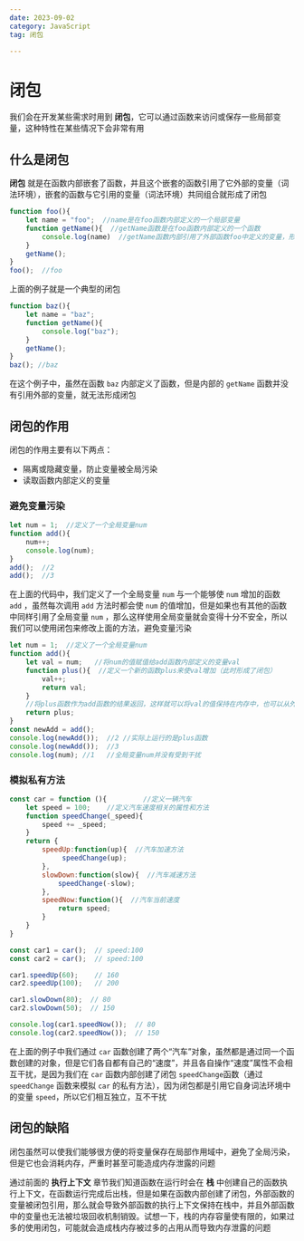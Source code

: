 ```yaml
---
date: 2023-09-02
category: JavaScript
tag: 闭包

---
```



# 闭包
我们会在开发某些需求时用到 **闭包**，它可以通过函数来访问或保存一些局部变量，这种特性在某些情况下会非常有用

## 什么是闭包
**闭包** 就是在函数内部嵌套了函数，并且这个嵌套的函数引用了它外部的变量（词法环境），嵌套的函数与它引用的变量（词法环境）共同组合就形成了闭包

```js
function foo(){
    let name = "foo";  //name是在foo函数内部定义的一个局部变量 
    function getName(){  //getName函数是在foo函数内部定义的一个函数
        console.log(name)  //getName函数内部引用了外部函数foo中定义的变量，形成了闭包
    }
    getName();
}
foo();  //foo
```
上面的例子就是一个典型的闭包
```js
function baz(){
    let name = "baz";
    function getName(){
        console.log("baz");
    }
    getName();
}
baz(); //baz
```
在这个例子中，虽然在函数 `baz` 内部定义了函数，但是内部的 `getName` 函数并没有引用外部的变量，就无法形成闭包

## 闭包的作用
闭包的作用主要有以下两点：
* 隔离或隐藏变量，防止变量被全局污染
* 读取函数内部定义的变量

### 避免变量污染
```js
let num = 1;  //定义了一个全局变量num
function add(){
    num++;
    console.log(num);
}
add();  //2
add();  //3
```
在上面的代码中，我们定义了一个全局变量 `num` 与一个能够使 `num` 增加的函数 `add` ，虽然每次调用 `add` 方法时都会使 `num` 的值增加，但是如果也有其他的函数中同样引用了全局变量 `num` ，那么这样使用全局变量就会变得十分不安全，所以我们可以使用闭包来修改上面的方法，避免变量污染

```js
let num = 1;  //定义了一个全局变量num
function add(){
    let val = num;   //将num的值赋值给add函数内部定义的变量val
    function plus(){  //定义一个新的函数plus来使val增加（此时形成了闭包）
        val++;
        return val;
    }
    //将plus函数作为add函数的结果返回，这样就可以将val的值保持在内存中，也可以从外部访问到val的值了
    return plus;  
}
const newAdd = add();
console.log(newAdd());  //2 //实际上运行的是plus函数
console.log(newAdd());  //3
console.log(num); //1   //全局变量num并没有受到干扰
```

### 模拟私有方法
```js
const car = function (){         //定义一辆汽车
    let speed = 100;    //定义汽车速度相关的属性和方法
    function speedChange(_speed){
        speed += _speed;
    }
    return {
        speedUp:function(up){  //汽车加速方法
             speedChange(up);
        },
        slowDown:function(slow){  //汽车减速方法
            speedChange(-slow);
        },
        speedNow:function(){  //汽车当前速度
            return speed;
        }
    }
}

const car1 = car();  // speed:100
const car2 = car();  // speed:100

car1.speedUp(60);    // 160
car2.speedUp(100);   // 200

car1.slowDown(80);  // 80
car2.slowDown(50);  // 150

console.log(car1.speedNow());  // 80
console.log(car2.speedNow());  // 150
``` 
在上面的例子中我们通过 `car` 函数创建了两个“汽车”对象，虽然都是通过同一个函数创建的对象，但是它们各自都有自己的“速度”，并且各自操作“速度”属性不会相互干扰，是因为我们在 `car` 函数内部创建了闭包 `speedChange`函数（通过 `speedChange` 函数来模拟 `car` 的私有方法），因为闭包都是引用它自身词法环境中的变量 `speed`，所以它们相互独立，互不干扰

## 闭包的缺陷
闭包虽然可以使我们能够很方便的将变量保存在局部作用域中，避免了全局污染，但是它也会消耗内存，严重时甚至可能造成内存泄露的问题
  
通过前面的 **执行上下文** 章节我们知道函数在运行时会在 **栈** 中创建自己的函数执行上下文，在函数运行完成后出栈，但是如果在函数内部创建了闭包，外部函数的变量被闭包引用，那么就会导致外部函数的执行上下文保持在栈中，并且外部函数中的变量也无法被垃圾回收机制销毁。试想一下，栈的内存容量使有限的，如果过多的使用闭包，可能就会造成栈内存被过多的占用从而导致内存泄露的问题